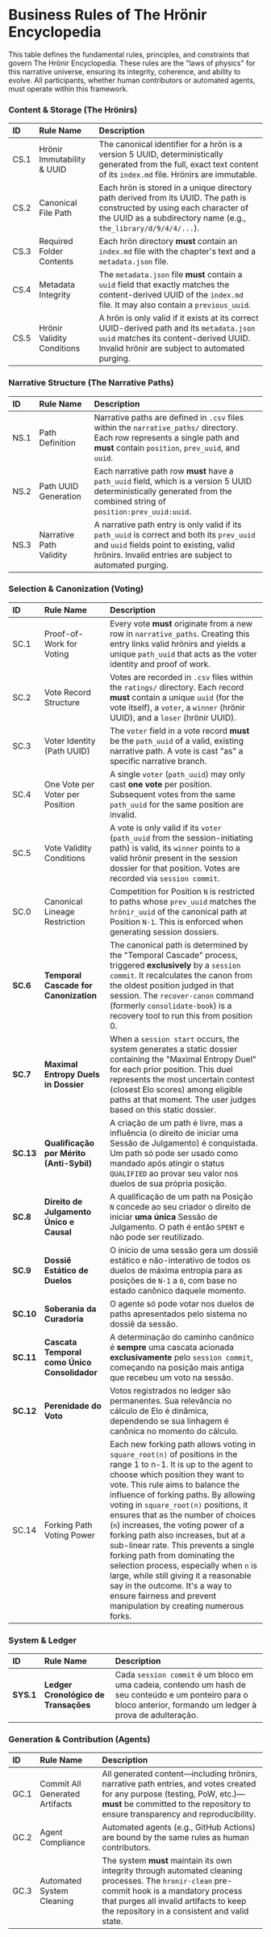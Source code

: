 # Business Rules of The Hrönir Encyclopedia

This table defines the fundamental rules, principles, and constraints that govern The Hrönir Encyclopedia. These rules are the "laws of physics" for this narrative universe, ensuring its integrity, coherence, and ability to evolve. All participants, whether human contributors or automated agents, must operate within this framework.

### Content & Storage (The Hrönirs)

| ID    | Rule Name                  | Description                                                                                                                                                                                             |
| :---- | :------------------------- | :------------------------------------------------------------------------------------------------------------------------------------------------------------------------------------------------------ |
| CS.1  | Hrönir Immutability & UUID | The canonical identifier for a hrön is a version 5 UUID, deterministically generated from the full, exact text content of its `index.md` file. Hrönirs are immutable.                                 |
| CS.2  | Canonical File Path        | Each hrön is stored in a unique directory path derived from its UUID. The path is constructed by using each character of the UUID as a subdirectory name (e.g., `the_library/d/9/4/4/...`).                  |
| CS.3  | Required Folder Contents   | Each hrön directory **must** contain an `index.md` file with the chapter's text and a `metadata.json` file.                                                                                             |
| CS.4  | Metadata Integrity         | The `metadata.json` file **must** contain a `uuid` field that exactly matches the content-derived UUID of the `index.md` file. It may also contain a `previous_uuid`.                                     |
| CS.5  | Hrönir Validity Conditions | A hrön is only valid if it exists at its correct UUID-derived path and its `metadata.json` `uuid` matches its content-derived UUID. Invalid hrönir are subject to automated purging.                   |

### Narrative Structure (The Narrative Paths)

| ID    | Rule Name               | Description                                                                                                                                                                                     |
| :---- | :---------------------- | :---------------------------------------------------------------------------------------------------------------------------------------------------------------------------------------------- |
| NS.1  | Path Definition         | Narrative paths are defined in `.csv` files within the `narrative_paths/` directory. Each row represents a single path and **must** contain `position`, `prev_uuid`, and `uuid`.                       |
| NS.2  | Path UUID Generation    | Each narrative path row **must** have a `path_uuid` field, which is a version 5 UUID deterministically generated from the combined string of `position:prev_uuid:uuid`.                              |
| NS.3  | Narrative Path Validity   | A narrative path entry is only valid if its `path_uuid` is correct and both its `prev_uuid` and `uuid` fields point to existing, valid hrönirs. Invalid entries are subject to automated purging.      |

### Selection & Canonization (Voting)

| ID    | Rule Name                      | Description                                                                                                                                                                                                                          |
| :---- | :----------------------------- | :----------------------------------------------------------------------------------------------------------------------------------------------------------------------------------------------------------------------------------- |
| SC.1  | Proof-of-Work for Voting       | Every vote **must** originate from a new row in `narrative_paths`. Creating this entry links valid hrönirs and yields a unique `path_uuid` that acts as the voter identity and proof of work.
| SC.2  | Vote Record Structure          | Votes are recorded in `.csv` files within the `ratings/` directory. Each record **must** contain a unique `uuid` (for the vote itself), a `voter`, a `winner` (hrönir UUID), and a `loser` (hrönir UUID).                              |
| SC.3  | Voter Identity (Path UUID)     | The `voter` field in a vote record **must** be the `path_uuid` of a valid, existing narrative path. A vote is cast "as" a specific narrative branch.                                                                                     |
| SC.4  | One Vote per Voter per Position| A single `voter` (`path_uuid`) may only cast **one vote** per position. Subsequent votes from the same `path_uuid` for the same position are invalid.                                                                                   |
| SC.5  | Vote Validity Conditions       | A vote is only valid if its `voter` (`path_uuid` from the session-initiating path) is valid, its `winner` points to a valid hrönir present in the session dossier for that position. Votes are recorded via `session commit`. |
| SC.0  | Canonical Lineage Restriction  | Competition for Position `N` is restricted to paths whose `prev_uuid` matches the `hrönir_uuid` of the canonical path at Position `N-1`. This is enforced when generating session dossiers. |
| **SC.6**  | **Temporal Cascade for Canonization** | The canonical path is determined by the "Temporal Cascade" process, triggered **exclusively** by a `session commit`. It recalculates the canon from the oldest position judged in that session. The `recover-canon` command (formerly `consolidate-book`) is a recovery tool to run this from position 0. |
| **SC.7**  | **Maximal Entropy Duels in Dossier** | When a `session start` occurs, the system generates a static dossier containing the "Maximal Entropy Duel" for each prior position. This duel represents the most uncertain contest (closest Elo scores) among eligible paths at that moment. The user judges based on this static dossier. |
| **SC.13** | **Qualificação por Mérito (Anti-Sybil)** | A criação de um path é livre, mas a influência (o direito de iniciar uma Sessão de Julgamento) é conquistada. Um path só pode ser usado como mandado após atingir o status `QUALIFIED` ao provar seu valor nos duelos de sua própria posição. |
| **SC.8**  | **Direito de Julgamento Único e Causal** | A qualificação de um path na Posição `N` concede ao seu criador o direito de iniciar **uma única** Sessão de Julgamento. O path é então `SPENT` e não pode ser reutilizado.                                                                   |
| **SC.9**  | **Dossiê Estático de Duelos**           | O início de uma sessão gera um dossiê estático e não-interativo de todos os duelos de máxima entropia para as posições de `N-1` a `0`, com base no estado canônico daquele momento.                                                       |
| **SC.10** | **Soberania da Curadoria**              | O agente só pode votar nos duelos de paths apresentados pelo sistema no dossiê da sessão.                                                                                                                                               |
| **SC.11** | **Cascata Temporal como Único Consolidador** | A determinação do caminho canônico é **sempre** uma cascata acionada **exclusivamente** pelo `session commit`, começando na posição mais antiga que recebeu um voto na sessão.                                                         |
| **SC.12** | **Perenidade do Voto**                  | Votos registrados no ledger são permanentes. Sua relevância no cálculo de Elo é dinâmica, dependendo se sua linhagem é canônica no momento do cálculo.                                                                                     |
| SC.14 | Forking Path Voting Power | Each new forking path allows voting in `square_root(n)` of positions in the range 1 to n-1. It is up to the agent to choose which position they want to vote. This rule aims to balance the influence of forking paths. By allowing voting in `square_root(n)` positions, it ensures that as the number of choices (`n`) increases, the voting power of a forking path also increases, but at a sub-linear rate. This prevents a single forking path from dominating the selection process, especially when `n` is large, while still giving it a reasonable say in the outcome. It's a way to ensure fairness and prevent manipulation by creating numerous forks. |

### System & Ledger

| ID    | Rule Name                               | Description                                                                                                                                                                                                                          |
| :---- | :-------------------------------------- | :----------------------------------------------------------------------------------------------------------------------------------------------------------------------------------------------------------------------------------- |
| **SYS.1** | **Ledger Cronológico de Transações**    | Cada `session commit` é um bloco em uma cadeia, contendo um hash de seu conteúdo e um ponteiro para o bloco anterior, formando um ledger à prova de adulteração.                                                                          |

### Generation & Contribution (Agents)

| ID    | Rule Name                      | Description                                                                                                                                                                                                                         |
| :---- | :----------------------------- | :---------------------------------------------------------------------------------------------------------------------------------------------------------------------------------------------------------------------------------- |
| GC.1  | Commit All Generated Artifacts | All generated content—including hrönirs, narrative path entries, and votes created for any purpose (testing, PoW, etc.)—**must** be committed to the repository to ensure transparency and reproducibility.                               |
| GC.2  | Agent Compliance               | Automated agents (e.g., GitHub Actions) are bound by the same rules as human contributors.                                                                                                                                            |
| GC.3  | Automated System Cleaning      | The system **must** maintain its own integrity through automated cleaning processes. The `hronir-clean` pre-commit hook is a mandatory process that purges all invalid artifacts to keep the repository in a consistent and valid state. |
